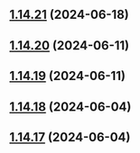 ## [1.14.21](https://github.com/msobiecki/algorithm/compare/v1.14.20...v1.14.21) (2024-06-18)



## [1.14.20](https://github.com/msobiecki/algorithm/compare/v1.14.19...v1.14.20) (2024-06-11)



## [1.14.19](https://github.com/msobiecki/algorithm/compare/v1.14.18...v1.14.19) (2024-06-11)



## [1.14.18](https://github.com/msobiecki/algorithm/compare/v1.14.17...v1.14.18) (2024-06-04)



## [1.14.17](https://github.com/msobiecki/algorithm/compare/v1.14.16...v1.14.17) (2024-06-04)




